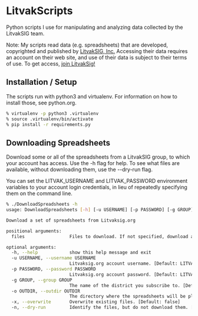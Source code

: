 # LitvakScripts

Python scripts I use for manipulating and analyzing data collected by the LitvakSIG team.  

Note: My scripts read data (e.g. spreadsheets) that are developed, copyrighted and published by [LitvakSIG, Inc.](https://www.litvaksig.org) Accessing their data requires an account on their web site, and use of their data is subject to their terms of use.  To get access, [join LitvakSig!](https://www.litvaksig.org/membership-and-contributions/join-and-contribute/)

## Installation / Setup

The scripts run with python3 and virtualenv.  For information on how to install those, see python.org.

```sh
% virtualenv -p python3 .virtualenv
% source .virtualenv/bin/activate
% pip install -r requirements.py
```

## Downloading Spreadsheets

Download some or all of the spreadsheets from a LitvakSIG group, to which your account has access.  Use the -h flag for help.  To see what files are available, without downloading them, use the --dry-run flag.

You can set the LITVAK_USERNAME and LITVAK_PASSWORD environment variables to your account login credentials, in lieu of repeatedly specifying them on the command line.

```sh
% ./DownloadSpreadsheets -h
usage: DownloadSpreadsheets [-h] [-u USERNAME] [-p PASSWORD] [-g GROUP] [-o OUTDIR] [-x] [-n] [files ...]

Download a set of spreadsheets from Litvaksig.org

positional arguments:
  files                 Files to download. If not specified, download all files in the group.

optional arguments:
  -h, --help            show this help message and exit
  -u USERNAME, --username USERNAME
                        Litvaksig.org account username. [Default: LITVAK_USERNAME environment variable]
  -p PASSWORD, --password PASSWORD
                        Litvaksig.org account password. [Default: LITVAK_PASSWORD environment variable]
  -g GROUP, --group GROUP
                        The name of the district you subscribe to. [Default: suwalki/sejny]
  -o OUTDIR, --outdir OUTDIR
                        The directory where the spreadsheets will be placed. [Default: ./output]
  -x, --overwrite       Overwrite existing files. [Default: false]
  -n, --dry-run         Identify the files, but do not download them. [Default: false]
```
